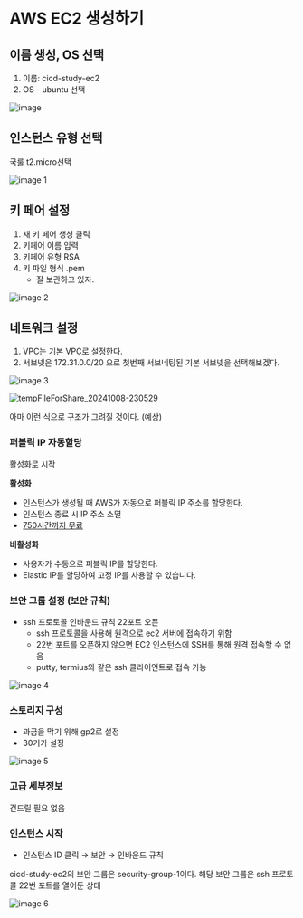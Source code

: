 # AWS EC2 생성하기

## 이름 생성, OS 선택

1. 이름: cicd-study-ec2
2. OS - ubuntu 선택

![image](https://github.com/user-attachments/assets/b76460c9-84f5-4985-8da2-a4aea1abc61a)
## 인스턴스 유형 선택

국룰 t2.micro선택

![image 1](https://github.com/user-attachments/assets/7fbab3c5-8041-4ce5-8258-bfdceef0bae3)
## 키 페어 설정

1. 새 키 페어 생성 클릭
2. 키페어 이름 입력
3. 키페어 유형 RSA
4. 키 파일 형식 .pem 
    - 잘 보관하고 있자.

![image 2](https://github.com/user-attachments/assets/0525f365-158e-45bf-84d1-d725c95d414c)
## 네트워크 설정

1. VPC는 기본 VPC로 설정한다.
2. 서브넷은 172.31.0.0/20 으로 첫번째 서브네팅된 기본 서브넷을 선택해보겠다. 

![image 3](https://github.com/user-attachments/assets/9e7c3b51-c478-4e3d-a374-56fad31172d1)

![tempFileForShare_20241008-230529](https://github.com/user-attachments/assets/b3a15694-5d2b-4d50-8e9d-9fc5269a009c)

아마 이런 식으로 
구조가 그려질 것이다. (예상)

### 퍼블릭 IP 자동할당

활성화로 시작

**활성화** 

- 인스턴스가 생성될 때 AWS가 자동으로 퍼블릭 IP 주소를 할당한다.
- 인스턴스 종료 시 IP 주소 소멸
- [750시간까지 무료](https://aws.amazon.com/ko/about-aws/whats-new/2024/02/aws-free-tier-750-hours-free-public-ipv4-addresses/)

**비활성화**

- 사용자가 수동으로 퍼블릭 IP를 할당한다.
- Elastic IP를 할당하여 고정 IP를 사용할 수 있습니다.

### 보안 그룹 설정 (보안 규칙)

- ssh 프로토콜 인바운드 규칙 22포트 오픈
    - ssh 프로토콜을 사용해 원격으로 ec2 서버에 접속하기 위함
    - 22번 포트를 오픈하지 않으면 EC2 인스턴스에 SSH를 통해 원격 접속할 수 없음
    - putty, termius와 같은 ssh 클라이언트로 접속 가능

![image 4](https://github.com/user-attachments/assets/15ee8509-bf32-42cf-a9fb-fff55a8dabf3)

### 스토리지 구성

- 과금을 막기 위해 gp2로 설정
- 30기가 설정

![image 5](https://github.com/user-attachments/assets/18fe5752-8176-49c3-8acf-a42043be145e)

### 고급 세부정보

건드릴 필요 없음

### 인스턴스 시작

- 인스턴스 ID 클릭  → 보안 → 인바운드 규칙

cicd-study-ec2의 보안 그룹은 security-group-1이다.
해당 보안 그룹은 ssh 프로토콜 22번 포트를 열어둔 상태 

![image 6](https://github.com/user-attachments/assets/d91b3eba-afcc-4016-a585-5caa683baeb2)
